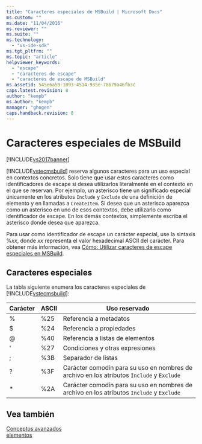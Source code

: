 ```yaml
---
title: "Caracteres especiales de MSBuild | Microsoft Docs"
ms.custom: ""
ms.date: "11/04/2016"
ms.reviewer: ""
ms.suite: ""
ms.technology: 
  - "vs-ide-sdk"
ms.tgt_pltfrm: ""
ms.topic: "article"
helpviewer_keywords: 
  - "escape"
  - "caracteres de escape"
  - "caracteres de escape de MSBuild"
ms.assetid: 545e6a59-1093-4514-935e-78679a46fb3c
caps.latest.revision: 8
author: "kempb"
ms.author: "kempb"
manager: "ghogen"
caps.handback.revision: 8
---
```

# Caracteres especiales de MSBuild
[!INCLUDE[vs2017banner](../code-quality/includes/vs2017banner.md)]

[!INCLUDE[vstecmsbuild](../extensibility/internals/includes/vstecmsbuild_md.md)] reserva algunos caracteres para un uso especial en contextos concretos.  Solo tiene que usar estos caracteres como identificadores de escape si desea utilizarlos literalmente en el contexto en el que se reservan.  Por ejemplo, un asterisco tiene un significado especial únicamente en los atributos `Include` y `Exclude` de una definición de elemento y en llamadas a `CreateItem`.  Si desea que un asterisco aparezca como un asterisco en uno de esos contextos, debe utilizarlo como identificador de escape.  En los demás contextos, simplemente escriba el asterisco donde desea que aparezca.  
  
 Para usar como identificador de escape un carácter especial, use la sintaxis %*xx*, donde *xx* representa el valor hexadecimal ASCII del carácter.  Para obtener más información, vea [Cómo: Utilizar caracteres de escape especiales en MSBuild](../msbuild/how-to-escape-special-characters-in-msbuild.md).  
  
## Caracteres especiales  
 La tabla siguiente enumera los caracteres especiales de [!INCLUDE[vstecmsbuild](../extensibility/internals/includes/vstecmsbuild_md.md)]:  
  
|**Carácter**|**ASCII**|**Uso reservado**|  
|------------------|---------------|-----------------------|  
|%|%25|Referencia a metadatos|  
|$|%24|Referencia a propiedades|  
|@|%40|Referencia a listas de elementos|  
|'|%27|Condiciones y otras expresiones|  
|;|%3B|Separador de listas|  
|?|%3F|Carácter comodín para su uso en nombres de archivo en los atributos `Include` y `Exclude`|  
|\*|%2A|Carácter comodín para su uso en nombres de archivo en los atributos `Include` y `Exclude`|  
  
## Vea también  
 [Conceptos avanzados](../msbuild/msbuild-advanced-concepts.md)   
 [elementos](../msbuild/msbuild-items.md)
